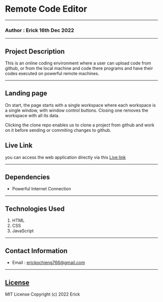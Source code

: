 # Remote Code Editor
*****
### Author : Erick 16th Dec 2022
****
## Project Description
This is an online coding environment where a user can upload code from github, or from the local machine and code there programs and have their codes executed on powerful remote machines.
******

## Landing page
On start, the page starts with a single workspace where each workspace is a single window, with window control buttons.
Closing one removes the workspace with all its data.

Clicking the clone repo enables us to clone a project from github and work on it before sending or commiting changes to github.

## Live Link
you can access the web application directly via this [Live link](https://erick-sudo.github.io/codelab)
*****

## Dependencies
- Powerful Internet Connection
*****
## Technologies Used
1. HTML
2. CSS
3. JavaScript
*****
## Contact Information
* Email : erickochieng766@gmail.com
*****
## [License](LICENSE)
MIT License
Copyright (c) 2022 Erick